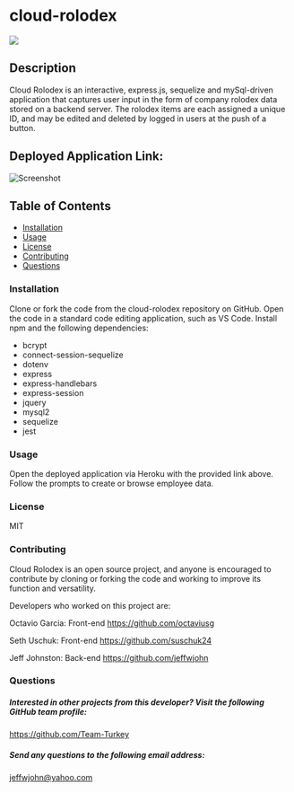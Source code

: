 # cloud-rolodex
![](https://img.shields.io/badge/License-MIT-blue.svg)
## Description 
Cloud Rolodex is an interactive, express.js, sequelize and mySql-driven application that captures user input in the form of company rolodex data stored on a backend server. The rolodex items are each assigned a unique ID, and may be edited and deleted by logged in users at the push of a button. 

## Deployed Application Link: 
![Screenshot]()

## Table of Contents
* [Installation](#installation) 
* [Usage](#usage) 
* [License](#license) 
* [Contributing](#contributing)
* [Questions](#questions)

 
### Installation
  Clone or fork the code from the cloud-rolodex repository on GitHub. Open the code in a standard code editing application, such as VS Code. Install npm and the following dependencies: 
  * bcrypt
  * connect-session-sequelize
  * dotenv
  * express
  * express-handlebars
  * express-session
  * jquery
  * mysql2
  * sequelize
  * jest
### Usage
 Open the deployed application via Heroku with the provided link above. Follow the prompts to create or browse employee data. 
### License
  MIT
### Contributing
Cloud Rolodex is an open source project, and anyone is encouraged to contribute by cloning or forking the code and working to improve its function and versatility.

Developers who worked on this project are: 

Octavio Garcia: Front-end
https://github.com/octaviusg

Seth Uschuk: Front-end
https://github.com/suschuk24

Jeff Johnston: Back-end
https://github.com/jeffwjohn

### Questions
    
##### Interested in other projects from this developer? Visit the following GitHub team profile:
https://github.com/Team-Turkey
    
##### Send any questions to the following email address:
jeffwjohn@yahoo.com
